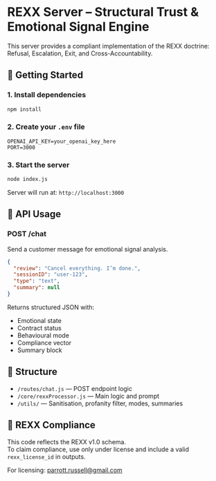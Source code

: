 # REXX Server – Structural Trust & Emotional Signal Engine

This server provides a compliant implementation of the REXX doctrine: Refusal, Escalation, Exit, and Cross-Accountability.

## 🚀 Getting Started

### 1. Install dependencies

```bash
npm install
```

### 2. Create your `.env` file

```env
OPENAI_API_KEY=your_openai_key_here
PORT=3000
```

### 3. Start the server

```bash
node index.js
```

Server will run at: `http://localhost:3000`

## 📡 API Usage

### POST /chat

Send a customer message for emotional signal analysis.

```json
{
  "review": "Cancel everything. I’m done.",
  "sessionID": "user-123",
  "type": "text",
  "summary": null
}
```

Returns structured JSON with:
- Emotional state
- Contract status
- Behavioural mode
- Compliance vector
- Summary block

## 🧱 Structure

- `/routes/chat.js` — POST endpoint logic
- `/core/rexxProcessor.js` — Main logic and prompt
- `/utils/` — Sanitisation, profanity filter, modes, summaries

## 🔐 REXX Compliance

This code reflects the REXX v1.0 schema.  
To claim compliance, use only under license and include a valid `rexx_license_id` in outputs.

For licensing: parrott.russell@gmail.com

